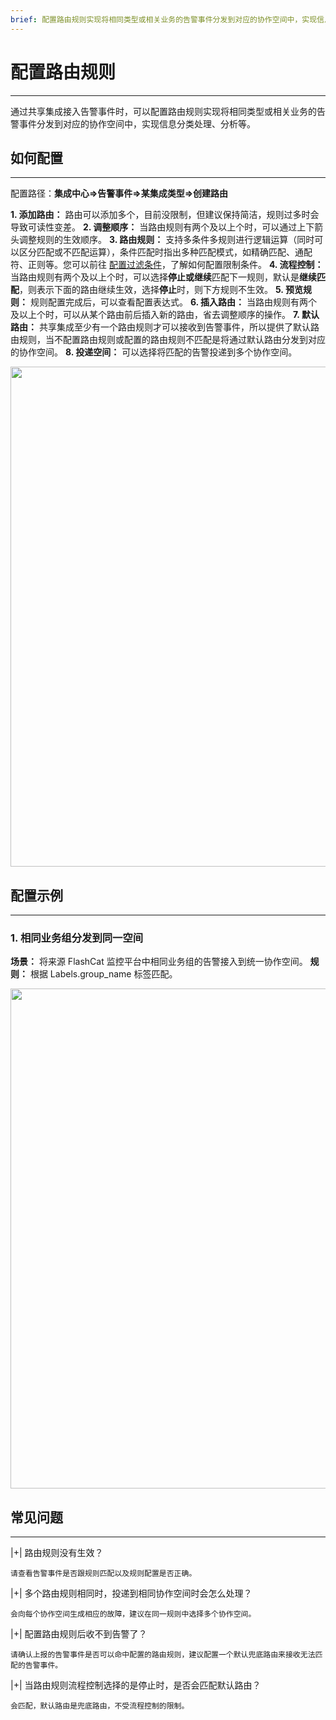 ```yaml
---
brief: 配置路由规则实现将相同类型或相关业务的告警事件分发到对应的协作空间中，实现信息分类处理、分析等
---
```


# 配置路由规则

---

通过共享集成接入告警事件时，可以配置路由规则实现将相同类型或相关业务的告警事件分发到对应的协作空间中，实现信息分类处理、分析等。

## 如何配置
---
配置路径：**集成中心=>告警事件=>某集成类型=>创建路由**

**1. 添加路由：** 路由可以添加多个，目前没限制，但建议保持简洁，规则过多时会导致可读性变差。
**2. 调整顺序：** 当路由规则有两个及以上个时，可以通过上下箭头调整规则的生效顺序。
**3. 路由规则：** 支持多条件多规则进行逻辑运算（同时可以区分匹配或不匹配运算），条件匹配时指出多种匹配模式，如精确匹配、通配符、正则等。您可以前往 [配置过滤条件](https://docs.flashcat.cloud/zh/flashduty/how-to-filter)，了解如何配置限制条件。
**4. 流程控制：** 当路由规则有两个及以上个时，可以选择**停止或继续**匹配下一规则，默认是**继续匹配**，则表示下面的路由继续生效，选择**停止**时，则下方规则不生效。
**5. 预览规则：** 规则配置完成后，可以查看配置表达式。
**6. 插入路由：** 当路由规则有两个及以上个时，可以从某个路由前后插入新的路由，省去调整顺序的操作。
**7. 默认路由：** 共享集成至少有一个路由规则才可以接收到告警事件，所以提供了默认路由规则，当不配置路由规则或配置的路由规则不匹配是将通过默认路由分发到对应的协作空间。
**8. 投递空间：** 可以选择将匹配的告警投递到多个协作空间。

<img src="https://fcdoc.github.io/img/6OTNxniH4889Qyk8SdVuF3-vrYcF9bxAE2CGG329U0s.avif"  width="800">

## 配置示例
---

### 1. 相同业务组分发到同一空间
**场景：** 将来源 FlashCat 监控平台中相同业务组的告警接入到统一协作空间。
**规则：** 根据 Labels.group_name 标签匹配。

<img src="https://fcdoc.github.io/img/6zBXABVJ4xFMBJd7MQ7oT8Sla6LZa19rMPbUjXJ4IT4.avif"  width="800">



## 常见问题
---

|+| 路由规则没有生效？

    请查看告警事件是否跟规则匹配以及规则配置是否正确。


|+| 多个路由规则相同时，投递到相同协作空间时会怎么处理？

    会向每个协作空间生成相应的故障，建议在同一规则中选择多个协作空间。



|+| 配置路由规则后收不到告警了？

    请确认上报的告警事件是否可以命中配置的路由规则，建议配置一个默认兜底路由来接收无法匹配的告警事件。


|+| 当路由规则流程控制选择的是停止时，是否会匹配默认路由？

    会匹配，默认路由是兜底路由，不受流程控制的限制。